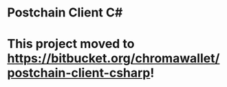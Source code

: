# Postchain Client C#

# This project moved to https://bitbucket.org/chromawallet/postchain-client-csharp!
